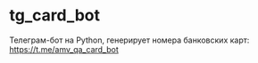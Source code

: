 # tg_card_bot
Телеграм-бот на Python, генерирует номера банковских карт: https://t.me/amv_qa_card_bot

